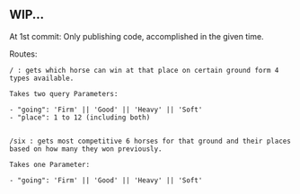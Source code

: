 ## WIP...

At 1st commit: Only publishing code, accomplished in the given time.


Routes:
```
/ : gets which horse can win at that place on certain ground form 4 types available.

Takes two query Parameters: 

- "going": 'Firm' || 'Good' || 'Heavy' || 'Soft'
- "place": 1 to 12 (including both)


/six : gets most competitive 6 horses for that ground and their places based on how many they won previously.

Takes one Parameter: 

- "going": 'Firm' || 'Good' || 'Heavy' || 'Soft'
```



